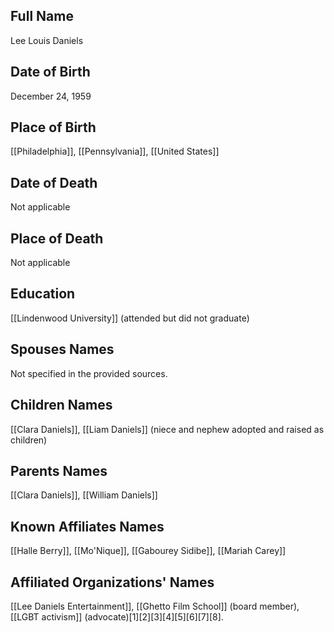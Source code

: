 ## Full Name
Lee Louis Daniels

## Date of Birth
December 24, 1959

## Place of Birth
[[Philadelphia]], [[Pennsylvania]], [[United States]]

## Date of Death
Not applicable

## Place of Death
Not applicable

## Education
[[Lindenwood University]] (attended but did not graduate)

## Spouses Names
Not specified in the provided sources.

## Children Names
[[Clara Daniels]], [[Liam Daniels]] (niece and nephew adopted and raised as children)

## Parents Names
[[Clara Daniels]], [[William Daniels]]

## Known Affiliates Names
[[Halle Berry]], [[Mo'Nique]], [[Gabourey Sidibe]], [[Mariah Carey]]

## Affiliated Organizations' Names
[[Lee Daniels Entertainment]], [[Ghetto Film School]] (board member), [[LGBT activism]] (advocate)[1][2][3][4][5][6][7][8].

